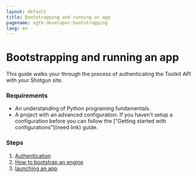 ```yaml
---
layout: default
title: Bootstrapping and running an app
pagename: sgtk-developer-bootstrapping
lang: en
---
```


# Bootstrapping and running an app

This guide walks your through the process of authenticating the Toolkit API with your Shotgun site.

### Requirements

- An understanding of Python programing fundamentals. 
- A project with an advanced configuration. If you haven't setup a configuration before you can follow the ["Getting started with configurations"](need link) guide.

### Steps

1. [Authentication](./part-1-authentication.md)
2. [How to bootstrap an engine](./part-2-bootstrapping.md)
3. [launching an app](./part-3-launching-an-app.md)
